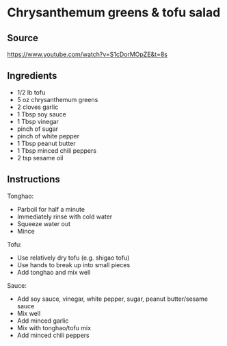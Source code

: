 # Chrysanthemum greens & tofu salad

## Source

https://www.youtube.com/watch?v=S1cDorMOpZE&t=8s

## Ingredients

- 1/2 lb tofu 
- 5 oz chrysanthemum greens
- 2 cloves garlic
- 1 Tbsp soy sauce
- 1 Tbsp vinegar
- pinch of sugar
- pinch of white pepper
- 1 Tbsp peanut butter
- 1 Tbsp minced chili peppers 
- 2 tsp sesame oil

## Instructions

Tonghao: 

- Parboil for half a minute
- Immediately rinse with cold water
- Squeeze water out
- Mince

Tofu:

- Use relatively dry tofu (e.g. shigao tofu)
- Use hands to break up into small pieces
- Add tonghao and mix well

Sauce:

- Add soy sauce, vinegar, white pepper, sugar, peanut butter/sesame sauce
- Mix well
- Add minced garlic
- Mix with tonghao/tofu mix
- Add minced chili peppers





